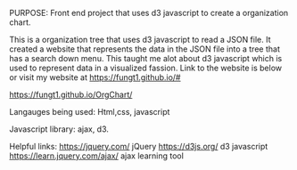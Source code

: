 PURPOSE: Front end project that uses d3 javascript to create a organization chart.

This is a organization tree that uses d3 javascript to read a JSON file. It created a website that represents the data in the JSON file into a tree that has a search down menu. This taught me alot about d3 javascript which is used to represent data in a visualized fassion. Link to the website is below or visit my website at https://fungt1.github.io/#

https://fungt1.github.io/OrgChart/

Langauges being used: Html,css, javascript

Javascript library: ajax, d3.

Helpful links: https://jquery.com/ jQuery https://d3js.org/ d3 javascript https://learn.jquery.com/ajax/ ajax learning tool
